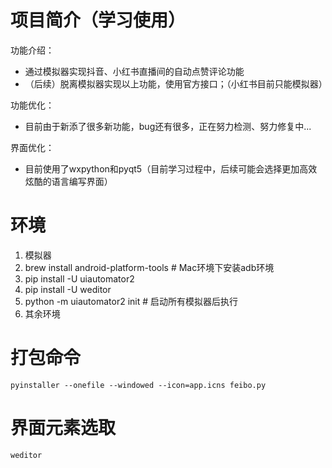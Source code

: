 # 项目简介（学习使用）
功能介绍：
- 通过模拟器实现抖音、小红书直播间的自动点赞评论功能
- （后续）脱离模拟器实现以上功能，使用官方接口；（小红书目前只能模拟器）

功能优化：
- 目前由于新添了很多新功能，bug还有很多，正在努力检测、努力修复中...

界面优化：
- 目前使用了wxpython和pyqt5（目前学习过程中，后续可能会选择更加高效炫酷的语言编写界面）

# 环境
1. 模拟器
2. brew install android-platform-tools # Mac环境下安装adb环境
3. pip install -U uiautomator2
4. pip install -U weditor
5. python -m uiautomator2 init # 启动所有模拟器后执行
6. 其余环境

# 打包命令
```shell
pyinstaller --onefile --windowed --icon=app.icns feibo.py
```

# 界面元素选取
```shell
weditor
```
